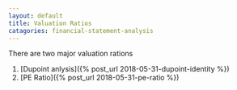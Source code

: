 ```yaml
---
layout: default
title: Valuation Ratios
catagories: financial-statement-analysis
---
```


There are two major valuation rations

1. [Dupoint anlysis]({% post_url 2018-05-31-dupoint-identity %})
2. [PE Ratio]({% post_url 2018-05-31-pe-ratio %})